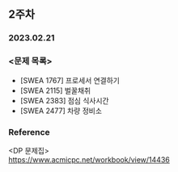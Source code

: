 ## 2주차
### 2023.02.21

### <문제 목록>    
- [SWEA 1767] 프로세서 연결하기
- [SWEA 2115] 벌꿀채취
- [SWEA 2383] 점심 식사시간
- [SWEA 2477] 차량 정비소

### Reference   
<DP 문제집>    
https://www.acmicpc.net/workbook/view/14436
